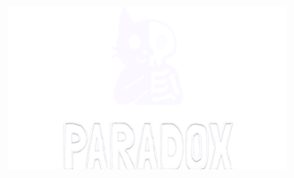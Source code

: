 <p align="center">
  <img 
     src="https://raw.githubusercontent.com/cursssed/cursssed/refs/heads/main/Frame%20192.png"
     alt="logo"
     width="625" height="293" 
  />
</p>
